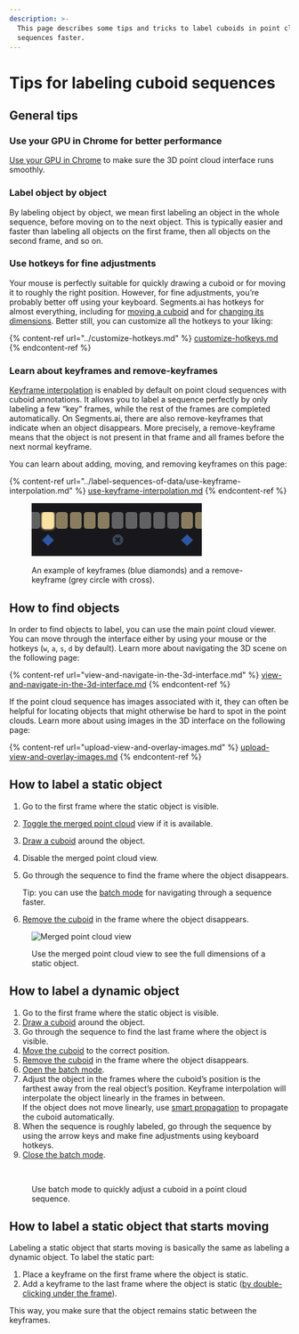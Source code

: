 ```yaml
---
description: >-
  This page describes some tips and tricks to label cuboids in point cloud
  sequences faster.
---
```


# Tips for labeling cuboid sequences

## General tips

### Use your GPU in Chrome for better performance

[Use your GPU in Chrome](https://segmentsai.notion.site/How-to-use-your-GPU-in-Chrome-2b95e19fb77c456c87f798013769a98a) to make sure the 3D point cloud interface runs smoothly.

### Label object by object

By labeling object by object, we mean first labeling an object in the whole sequence, before moving on to the next object. This is typically easier and faster than labeling all objects on the first frame, then all objects on the second frame, and so on.

### Use hotkeys for fine adjustments

Your mouse is perfectly suitable for quickly drawing a cuboid or for moving it to roughly the right position. However, for fine adjustments, you’re probably better off using your keyboard. Segments.ai has hotkeys for almost everything, including for [moving a cuboid](3d-point-cloud-cuboid-interface.md#translate-a-cuboid) and for [changing its dimensions](3d-point-cloud-cuboid-interface.md#change-the-dimensions-of-a-cuboid). Better still, you can customize all the hotkeys to your liking:

{% content-ref url="../customize-hotkeys.md" %}
[customize-hotkeys.md](../customize-hotkeys.md)
{% endcontent-ref %}

### Learn about keyframes and remove-keyframes

[Keyframe interpolation](../../background/sequences.md#keyframes-and-remove-keyframes) is enabled by default on point cloud sequences with cuboid annotations. It allows you to label a sequence perfectly by only labeling a few “key” frames, while the rest of the frames are completed automatically. On Segments.ai, there are also remove-keyframes that indicate when an object disappears. More precisely, a remove-keyframe means that the object is not present in that frame and all frames before the next normal keyframe.

You can learn about adding, moving, and removing keyframes on this page:

{% content-ref url="../label-sequences-of-data/use-keyframe-interpolation.md" %}
[use-keyframe-interpolation.md](../label-sequences-of-data/use-keyframe-interpolation.md)
{% endcontent-ref %}

<figure><img src="../../.gitbook/assets/image (25) (1).png" alt=""><figcaption><p>An example of keyframes (blue diamonds) and a remove-keyframe (grey circle with cross).</p></figcaption></figure>

## How to find objects

In order to find objects to label, you can use the main point cloud viewer. You can move through the interface either by using your mouse or the hotkeys (`w`, `a`, `s`, `d` by default). Learn more about navigating the 3D scene on the following page:

{% content-ref url="view-and-navigate-in-the-3d-interface.md" %}
[view-and-navigate-in-the-3d-interface.md](view-and-navigate-in-the-3d-interface.md)
{% endcontent-ref %}

If the point cloud sequence has images associated with it, they can often be helpful for locating objects that might otherwise be hard to spot in the point clouds. Learn more about using images in the 3D interface on the following page:

{% content-ref url="upload-view-and-overlay-images.md" %}
[upload-view-and-overlay-images.md](upload-view-and-overlay-images.md)
{% endcontent-ref %}

## How to label a static object

1. Go to the first frame where the static object is visible.
2. [Toggle the merged point cloud](merged-point-cloud-view-for-static-objects.md#toggle-the-merged-point-cloud-view) view if it is available.
3. [Draw a cuboid](3d-point-cloud-cuboid-interface.md#create-a-new-cuboid) around the object.
4. Disable the merged point cloud view.
5.  Go through the sequence to find the frame where the object disappears.

    Tip: you can use the [batch mode](batch-mode-for-dynamic-objects.md) for navigating through a sequence faster.
6. [Remove the cuboid](3d-point-cloud-cuboid-interface.md#remove-a-cuboid) in the frame where the object disappears.

<figure><img src="../../.gitbook/assets/merged-view-compr.gif" alt="Merged point cloud view"><figcaption><p>Use the merged point cloud view to see the full dimensions of a static object. </p></figcaption></figure>

## How to label a dynamic object

1. Go to the first frame where the static object is visible.
2. [Draw a cuboid](3d-point-cloud-cuboid-interface.md#create-a-new-cuboid) around the object.
3. Go through the sequence to find the last frame where the object is visible.
4. [Move the cuboid](3d-point-cloud-cuboid-interface.md#translate-a-cuboid) to the correct position.
5. [Remove the cuboid](3d-point-cloud-cuboid-interface.md#remove-a-cuboid) in the frame where the object disappears.
6. [Open the batch mode](batch-mode-for-dynamic-objects.md#switch-to-the-batch-mode).
7. Adjust the object in the frames where the cuboid’s position is the farthest away from the real object’s position. Keyframe interpolation will interpolate the object linearly in the frames in between.\
   If the object does not move linearly, use [smart propagation](smart-cuboid-propagation.md) to propagate the cuboid automatically.&#x20;
8. When the sequence is roughly labeled, go through the sequence by using the arrow keys and make fine adjustments using keyboard hotkeys.
9. [Close the batch mode](batch-mode-for-dynamic-objects.md#exit-batch-mode).

<figure><img src="../../.gitbook/assets/batch-compr.gif" alt=""><figcaption><p>Use batch mode to quickly adjust a cuboid in a point cloud sequence.</p></figcaption></figure>

## How to label a static object that starts moving

Labeling a static object that starts moving is basically the same as labeling a dynamic object. To label the static part:

1. Place a keyframe on the first frame where the object is static.
2. Add a keyframe to the last frame where the object is static ([by double-clicking under the frame](../label-sequences-of-data/use-keyframe-interpolation.md#in-a-different-frame)).

This way, you make sure that the object remains static between the keyframes.
